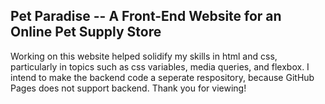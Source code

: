 Pet Paradise -- A Front-End Website for an Online Pet Supply Store
---
Working on this website helped solidify my skills in html and css, particularly in topics such as css variables, media queries, and flexbox. 
I intend to make the backend code a seperate respository, because GitHub Pages does not support backend.
Thank you for viewing!
